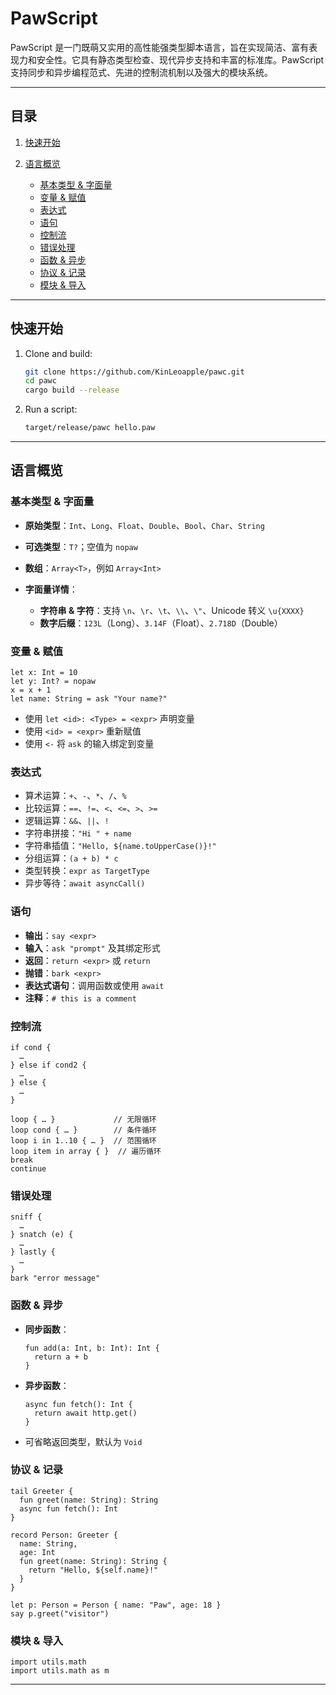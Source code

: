 # PawScript

PawScript 是一门既萌又实用的高性能强类型脚本语言，旨在实现简洁、富有表现力和安全性。它具有静态类型检查、现代异步支持和丰富的标准库。PawScript 支持同步和异步编程范式、先进的控制流机制以及强大的模块系统。

---

## 目录

1. [快速开始](#快速开始)
2. [语言概览](#语言概览)

   * [基本类型 & 字面量](#基本类型--字面量)
   * [变量 & 赋值](#变量--赋值)
   * [表达式](#表达式)
   * [语句](#语句)
   * [控制流](#控制流)
   * [错误处理](#错误处理)
   * [函数 & 异步](#函数--异步)
   * [协议 & 记录](#协议--记录)
   * [模块 & 导入](#模块--导入)

---

## 快速开始

1. Clone and build:

   ```bash
   git clone https://github.com/KinLeoapple/pawc.git
   cd pawc
   cargo build --release
   ```

2. Run a script:

   ```bash
   target/release/pawc hello.paw
   ```

---

## 语言概览

### 基本类型 & 字面量

* **原始类型**：`Int`、`Long`、`Float`、`Double`、`Bool`、`Char`、`String`
* **可选类型**：`T?`；空值为 `nopaw`
* **数组**：`Array<T>`，例如 `Array<Int>`
* **字面量详情**：

   * **字符串 & 字符**：支持 `\n`、`\r`、`\t`、`\\`、`\"`、Unicode 转义 `\u{XXXX}`
   * **数字后缀**：`123L`（Long）、`3.14F`（Float）、`2.718D`（Double）

### 变量 & 赋值

```paw
let x: Int = 10
let y: Int? = nopaw
x = x + 1
let name: String = ask "Your name?"
```

* 使用 `let <id>: <Type> = <expr>` 声明变量
* 使用 `<id> = <expr>` 重新赋值
* 使用 `<-` 将 `ask` 的输入绑定到变量

### 表达式

* 算术运算：`+`、`-`、`*`、`/`、`%`
* 比较运算：`==`、`!=`、`<`、`<=`、`>`、`>=`
* 逻辑运算：`&&`、`||`、`!`
* 字符串拼接：`"Hi " + name`
* 字符串插值：`"Hello, ${name.toUpperCase()}!"`
* 分组运算：`(a + b) * c`
* 类型转换：`expr as TargetType`
* 异步等待：`await asyncCall()`

### 语句

* **输出**：`say <expr>`
* **输入**：`ask "prompt"` 及其绑定形式
* **返回**：`return <expr>` 或 `return`
* **抛错**：`bark <expr>`
* **表达式语句**：调用函数或使用 `await`
* **注释**：`# this is a comment`

### 控制流

```paw
if cond {
  …
} else if cond2 {
  …
} else {
  …
}

loop { … }             // 无限循环
loop cond { … }        // 条件循环
loop i in 1..10 { … }  // 范围循环
loop item in array { }  // 遍历循环
break
continue
```

### 错误处理

```paw
sniff {
  …
} snatch (e) {
  …
} lastly {
  …
}
bark "error message"
```

### 函数 & 异步

* **同步函数**：

  ```paw
  fun add(a: Int, b: Int): Int {
    return a + b
  }
  ```
* **异步函数**：

  ```paw
  async fun fetch(): Int {
    return await http.get()
  }
  ```
* 可省略返回类型，默认为 `Void`

### 协议 & 记录

```paw
tail Greeter {
  fun greet(name: String): String
  async fun fetch(): Int
}

record Person: Greeter {
  name: String,
  age: Int
  fun greet(name: String): String {
    return "Hello, ${self.name}!"
  }
}

let p: Person = Person { name: "Paw", age: 18 }
say p.greet("visitor")
```

### 模块 & 导入

```paw
import utils.math
import utils.math as m
```

---
